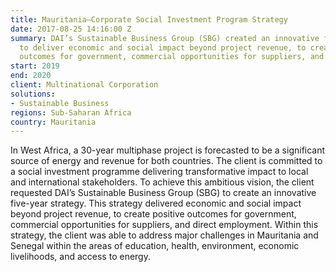 ```yaml
---
title: Mauritania—Corporate Social Investment Program Strategy
date: 2017-08-25 14:16:00 Z
summary: DAI’s Sustainable Business Group (SBG) created an innovative five-year strategy
  to deliver economic and social impact beyond project revenue, to create positive
  outcomes for government, commercial opportunities for suppliers, and direct employment.
start: 2019
end: 2020
client: Multinational Corporation
solutions:
- Sustainable Business
regions: Sub-Saharan Africa
country: Mauritania
---
```


In West Africa, a 30-year multiphase project is forecasted to be a significant source of energy and revenue for both countries. The client is committed to a social investment programme delivering transformative impact to local and international stakeholders. To achieve this ambitious vision, the client requested DAI’s Sustainable Business Group (SBG) to create an innovative five-year strategy. This strategy delivered economic and social impact beyond project revenue, to create positive outcomes for government, commercial opportunities for suppliers, and direct employment. Within this strategy, the client was able to address major challenges in Mauritania and Senegal within the areas of education, health, environment, economic livelihoods, and access to energy. 